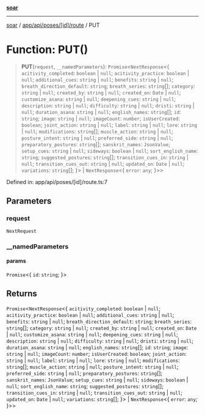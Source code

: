 [**soar**](../../../../../../README.md)

***

[soar](../../../../../../modules.md) / [app/api/poses/\[id\]/route](../README.md) / PUT

# Function: PUT()

> **PUT**(`request`, `__namedParameters`): `Promise`\<`NextResponse`\<\{ `acitivity_completed`: `boolean` \| `null`; `acitivity_practice`: `boolean` \| `null`; `additional_cues`: `string` \| `null`; `benefits`: `string` \| `null`; `breath_direction_default`: `string`; `breath_series`: `string`[]; `category`: `string` \| `null`; `created_by`: `string` \| `null`; `created_on`: `Date` \| `null`; `customize_asana`: `string` \| `null`; `deepening_cues`: `string` \| `null`; `description`: `string` \| `null`; `difficulty`: `string` \| `null`; `dristi`: `string` \| `null`; `duration_asana`: `string` \| `null`; `english_names`: `string`[]; `id`: `string`; `image`: `string` \| `null`; `imageCount`: `number`; `isUserCreated`: `boolean`; `joint_action`: `string` \| `null`; `label`: `string` \| `null`; `lore`: `string` \| `null`; `modifications`: `string`[]; `muscle_action`: `string` \| `null`; `posture_intent`: `string` \| `null`; `preferred_side`: `string` \| `null`; `preparatory_postures`: `string`[]; `sanskrit_names`: `JsonValue`; `setup_cues`: `string` \| `null`; `sideways`: `boolean` \| `null`; `sort_english_name`: `string`; `suggested_postures`: `string`[]; `transition_cues_in`: `string` \| `null`; `transition_cues_out`: `string` \| `null`; `updated_on`: `Date` \| `null`; `variations`: `string`[]; \}\> \| `NextResponse`\<\{ `error`: `any`; \}\>\>

Defined in: app/api/poses/\[id\]/route.ts:7

## Parameters

### request

`NextRequest`

### \_\_namedParameters

#### params

`Promise`\<\{ `id`: `string`; \}\>

## Returns

`Promise`\<`NextResponse`\<\{ `acitivity_completed`: `boolean` \| `null`; `acitivity_practice`: `boolean` \| `null`; `additional_cues`: `string` \| `null`; `benefits`: `string` \| `null`; `breath_direction_default`: `string`; `breath_series`: `string`[]; `category`: `string` \| `null`; `created_by`: `string` \| `null`; `created_on`: `Date` \| `null`; `customize_asana`: `string` \| `null`; `deepening_cues`: `string` \| `null`; `description`: `string` \| `null`; `difficulty`: `string` \| `null`; `dristi`: `string` \| `null`; `duration_asana`: `string` \| `null`; `english_names`: `string`[]; `id`: `string`; `image`: `string` \| `null`; `imageCount`: `number`; `isUserCreated`: `boolean`; `joint_action`: `string` \| `null`; `label`: `string` \| `null`; `lore`: `string` \| `null`; `modifications`: `string`[]; `muscle_action`: `string` \| `null`; `posture_intent`: `string` \| `null`; `preferred_side`: `string` \| `null`; `preparatory_postures`: `string`[]; `sanskrit_names`: `JsonValue`; `setup_cues`: `string` \| `null`; `sideways`: `boolean` \| `null`; `sort_english_name`: `string`; `suggested_postures`: `string`[]; `transition_cues_in`: `string` \| `null`; `transition_cues_out`: `string` \| `null`; `updated_on`: `Date` \| `null`; `variations`: `string`[]; \}\> \| `NextResponse`\<\{ `error`: `any`; \}\>\>
